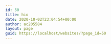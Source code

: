 ```yaml
---
id: 50
title: hio
date: 2020-10-02T23:04:54+00:00
author: ac205584
layout: page
guid: https://localhost/websites/?page_id=50
---
```

